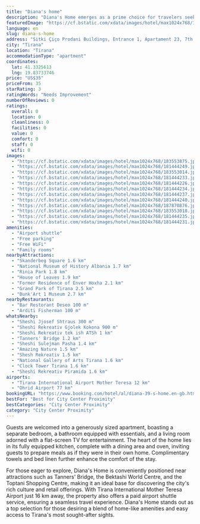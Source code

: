 ```yaml
---
title: "Diana's home"
description: "Diana's Home emerges as a prime choice for travelers seeking comfort and convenience in the heart of Tirana."
featuredImage: "https://cf.bstatic.com/xdata/images/hotel/max1024x768/183553875.jpg?k=df5f58a65f4a3ed3e05508996f97c2eb770606cf76a209134ed25bb9d01ce474&o=&hp=1"
language: en
slug: diana-s-home
address: "Sitki Çiço Prodani Buildings, Entrance 1, Apartament 23, 7th Floor, 1005 Tirana, Albania"
city: "Tirana"
location: "Tirana"
accommodationType: "apartment"
coordinates:
  lat: 41.3325613
  lng: 19.83733746
price: "US$35"
priceFrom: 35
starRating: 3
ratingWords: "Needs Improvement"
numberOfReviews: 0
ratings:
  overall: 0
  location: 0
  cleanliness: 0
  facilities: 0
  value: 0
  comfort: 0
  staff: 0
  wifi: 0
images:
  - "https://cf.bstatic.com/xdata/images/hotel/max1024x768/183553875.jpg?k=df5f58a65f4a3ed3e05508996f97c2eb770606cf76a209134ed25bb9d01ce474&o=&hp=1"
  - "https://cf.bstatic.com/xdata/images/hotel/max1024x768/181444249.jpg?k=a7f1cd3387033bddbce6576a4c4ea22b7627c2334025b14dd41a49fdd830d7b3&o=&hp=1"
  - "https://cf.bstatic.com/xdata/images/hotel/max1024x768/183553014.jpg?k=bde9bada1e853bc254fd6d70bfb179e5c720efaff60c87bf81f4548740ae3951&o=&hp=1"
  - "https://cf.bstatic.com/xdata/images/hotel/max1024x768/181444233.jpg?k=66a8d3375b2b308d9cd760c6f7b16f9aae003eb407c8fab44f2d0854a77721ac&o=&hp=1"
  - "https://cf.bstatic.com/xdata/images/hotel/max1024x768/181444226.jpg?k=070d846bd15eb2f7a987a5126a8779a9c3736da0e444ed34f818fd7aeb5bc361&o=&hp=1"
  - "https://cf.bstatic.com/xdata/images/hotel/max1024x768/181444234.jpg?k=36995f4d015b46be13c9092759a65aa2d1bb4dc3175157998cdb3cb26b06bef4&o=&hp=1"
  - "https://cf.bstatic.com/xdata/images/hotel/max1024x768/181444237.jpg?k=3b5b6ab6436ce8f57a4d5f3568768e9570cd1f99dda2c047e235cd1347b8e375&o=&hp=1"
  - "https://cf.bstatic.com/xdata/images/hotel/max1024x768/181444240.jpg?k=41c1223e7716955124e1dd8f647a2521b74938a4dfd372363bf91a4beae391f9&o=&hp=1"
  - "https://cf.bstatic.com/xdata/images/hotel/max1024x768/187870876.jpg?k=0e77851fb954efe72f4d78775869f652847b9abcf9bf1fb377ee716aeb1e87a7&o=&hp=1"
  - "https://cf.bstatic.com/xdata/images/hotel/max1024x768/183553018.jpg?k=74cc76d926263f7cf896b71bdae6e981edd6ca1cc8f286cd741354b0fe391b7a&o=&hp=1"
  - "https://cf.bstatic.com/xdata/images/hotel/max1024x768/181444235.jpg?k=ed488e83e74a060799575e7fa772a208898bc17baceabeda91e45dabbda2a4b6&o=&hp=1"
  - "https://cf.bstatic.com/xdata/images/hotel/max1024x768/181444231.jpg?k=bd633d1f060b7024a859582af160504026b60a7100ea4129a28bb97d320ee96d&o=&hp=1"
amenities:
  - "Airport shuttle"
  - "Free parking"
  - "Free WiFi"
  - "Family rooms"
nearbyAttractions:
  - "Skanderbeg Square 1.6 km"
  - "National Museum of History Albania 1.7 km"
  - "Rinia Park 1.8 km"
  - "House of Leaves 1.9 km"
  - "Former Residence of Enver Hoxha 2.1 km"
  - "Grand Park of Tirana 2.5 km"
  - "Bunk'Art 1 Museum 2.7 km"
nearbyRestaurants:
  - "Bar Restorant Deseo 100 m"
  - "Arditi Fisherman 100 m"
whatsNearby:
  - "Sheshi Jjosef Shtraus 300 m"
  - "Sheshi Rekreativ Gjolek Kokona 900 m"
  - "Sheshi Rekreativ tek ish ATSh 1 km"
  - "Tanners' Bridge 1.2 km"
  - "Sheshi Sulejman Pasha 1.4 km"
  - "Amazing Nature 1.5 km"
  - "Shesh Rekreativ 1.5 km"
  - "National Gallery of Arts Tirana 1.6 km"
  - "Clock Tower Tirana 1.6 km"
  - "Sheshi Rekreativ Piramida 1.6 km"
airports:
  - "Tirana International Airport Mother Teresa 12 km"
  - "Ohrid Airport 77 km"
bookingURL: "https://www.booking.com/hotel/al/diana-39-s-home.en-gb.html?aid=8035640"
bestFor: "Best for City Center Proximity"
bestCategories: "City Center Proximity"
category: "City Center Proximity"
---
```


Guests are welcomed into a generously sized apartment, boasting a separate bedroom, a bathroom equipped with essentials, and a living room adorned with a flat-screen TV for entertainment. The heart of the home lies in its fully equipped kitchen, complete with a dining area and oven, inviting guests to prepare meals as if they were in their own home. Complimentary towels and bed linen further enhance the comfort of the stay.

For those eager to explore, Diana's Home is conveniently positioned near attractions such as Tanners' Bridge, the Bektashi World Centre, and the Toptani Shopping Centre, making it an ideal base for discovering the city's rich culture and retail offerings. With Tirana International Mother Teresa Airport just 16 km away, the property also offers a paid airport shuttle service, ensuring a seamless travel experience. Diana's Home stands out as a top selection for those desiring a blend of home-like amenities and easy access to Tirana's most sought-after sights.